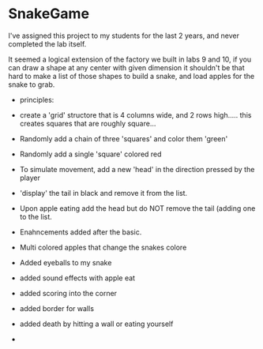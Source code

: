 # SnakeGame

I've assigned this project to my students for the last 2 years, and never completed the lab itself. 

It seemed a logical extension of the factory we built in labs 9 and 10,   if you can draw a shape at any center with given dimension it shouldn't be that hard to make a list of those shapes to build a snake, and load apples for the snake to grab.  

* principles:
* create a 'grid' structore that is 4 columns wide, and 2 rows high..... this creates squares that are roughly square...
* Randomly add a chain of three 'squares' and color them 'green'
* Randomly add a single 'square' colored red
* To simulate movement, add a new 'head' in the direction pressed by the player
* 'display' the tail in black and remove it from the list.
* Upon apple eating add the head but do NOT remove the tail (adding one to the list.

* Enahncements added after the basic.
* Multi colored apples that change the snakes colore
* Added eyeballs to my snake
* added sound effects with apple eat
* added scoring into the corner
* added border for walls
* added death by hitting a wall or eating yourself
* 
